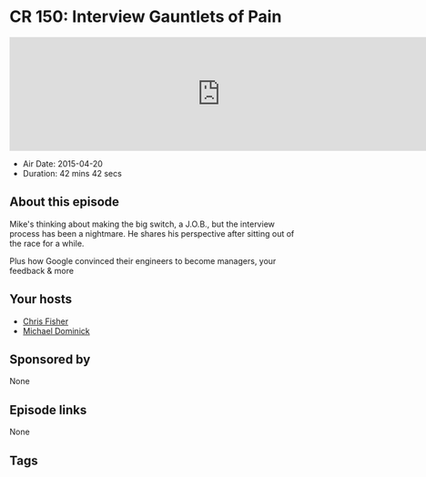 # CR 150: Interview Gauntlets of Pain

<iframe src="https://player.fireside.fm/v2/MLf2ZzhC+H1CptJHC?theme=dark" width="740" height="200" frameborder="0" scrolling="no"></iframe>

* Air Date: 2015-04-20
* Duration: 42 mins 42 secs

## About this episode

Mike's thinking about making the big switch, a J.O.B., but the interview process has been a nightmare. He shares his perspective after sitting out of the race for a while.

Plus how Google convinced their engineers to become managers, your feedback & more

## Your hosts
* [Chris Fisher](https://coder.show/hosts/chrislas)
* [Michael Dominick](https://coder.show/hosts/michael)

## Sponsored by

None



## Episode links

None



## Tags

